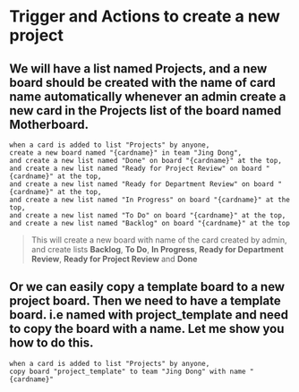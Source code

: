 # Trigger and Actions to create a new project

## We will have a list named **Projects**, and a new board should be created with the name of card name automatically whenever an admin create a new card in the **Projects** list of the board named **Motherboard**.

```
when a card is added to list "Projects" by anyone, 
create a new board named "{cardname}" in team "Jing Dong", 
and create a new list named "Done" on board "{cardname}" at the top, 
and create a new list named "Ready for Project Review" on board "{cardname}" at the top, 
and create a new list named "Ready for Department Review" on board "{cardname}" at the top, 
and create a new list named "In Progress" on board "{cardname}" at the top, 
and create a new list named "To Do" on board "{cardname}" at the top, 
and create a new list named "Backlog" on board "{cardname}" at the top
```

> This will create a new board with name of the card created by admin, and create lists **Backlog**, **To Do**, **In Progress**, **Ready for Department Review**, **Ready for Project Review** and **Done**

## Or we can easily copy a template board to a new project board. Then we need to have a template board. i.e named with **project_template** and need to copy the board with a name. Let me show you how to do this.
```
when a card is added to list "Projects" by anyone, 
copy board "project_template" to team "Jing Dong" with name "{cardname}"
```